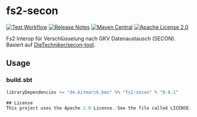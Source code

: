 # fs2-secon

[![Test Workflow](https://github.com/bitmarck-service/fs2-secon/workflows/test/badge.svg)](https://github.com/bitmarck-service/fs2-secon/actions?query=workflow%3Atest)
[![Release Notes](https://img.shields.io/github/release/bitmarck-service/fs2-secon.svg?maxAge=3600)](https://github.com/bitmarck-service/fs2-secon/releases/latest)
[![Maven Central](https://img.shields.io/maven-central/v/de.bitmarck.bms/fs2-secon_2.13)](https://search.maven.org/artifact/de.bitmarck.bms/fs2-secon_2.13)
[![Apache License 2.0](https://img.shields.io/github/license/bitmarck-service/fs2-secon.svg?maxAge=3600)](https://www.apache.org/licenses/LICENSE-2.0)

Fs2 Interop für Verschlüsselung nach GKV Datenaustausch (SECON).
Basiert auf [DieTechniker/secon-tool](https://github.com/DieTechniker/secon-tool).

## Usage

### build.sbt

```sbt
libraryDependencies += "de.bitmarck.bms" %% "fs2-secon" % "0.0.1"

## License
This project uses the Apache 2.0 License. See the file called LICENSE.
